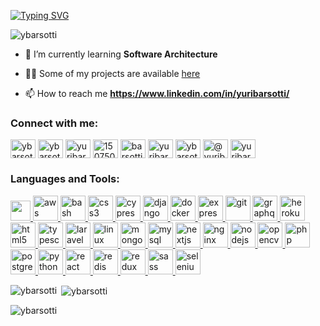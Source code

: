 
[![Typing SVG](https://readme-typing-svg.herokuapp.com?font=Roboto&color=8518F7&size=35&vCenter=true&height=100&lines=Hello+there;I'm+Yuri+Barsotti;Fullstack+Developer)](https://git.io/typing-svg)


<p align="left"> <img src="https://komarev.com/ghpvc/?username=ybarsotti&label=Profile%20views&color=0e75b6&style=plastic" alt="ybarsotti" /> </p>

- 🌱 I’m currently learning **Software Architecture**

- 👨‍💻 Some of my projects are available [here](https://portfolio-yuribarsotti.vercel.app)
- 📫 How to reach me **https://www.linkedin.com/in/yuribarsotti/**

<h3 align="left">Connect with me:</h3>
<p align="left">
<a href="https://dev.to/ybarsotti" target="blank"><img align="center" src="https://cdn.jsdelivr.net/npm/simple-icons@3.0.1/icons/dev-dot-to.svg" alt="ybarsotti" height="30" width="40" /></a>
<a href="https://twitter.com/ybarsotti" target="blank"><img align="center" src="https://cdn.jsdelivr.net/npm/simple-icons@3.0.1/icons/twitter.svg" alt="ybarsotti" height="30" width="40" /></a>
<a href="https://linkedin.com/in/yuribarsotti" target="blank"><img align="center" src="https://cdn.jsdelivr.net/npm/simple-icons@3.0.1/icons/linkedin.svg" alt="yuribarsotti" height="30" width="40" /></a>
<a href="https://stackoverflow.com/users/15075051" target="blank"><img align="center" src="https://cdn.jsdelivr.net/npm/simple-icons@3.0.1/icons/stackoverflow.svg" alt="15075051" height="30" width="40" /></a>
<a href="https://kaggle.com/barsotti" target="blank"><img align="center" src="https://cdn.jsdelivr.net/npm/simple-icons@3.0.1/icons/kaggle.svg" alt="barsotti" height="30" width="40" /></a>
<a href="https://fb.com/yuribarsotti" target="blank"><img align="center" src="https://cdn.jsdelivr.net/npm/simple-icons@3.0.1/icons/facebook.svg" alt="yuribarsotti" height="30" width="40" /></a>
<a href="https://instagram.com/ybarsotti" target="blank"><img align="center" src="https://cdn.jsdelivr.net/npm/simple-icons@3.0.1/icons/instagram.svg" alt="ybarsotti" height="30" width="40" /></a>
<a href="https://medium.com/@yuribarsotti" target="blank"><img align="center" src="https://cdn.jsdelivr.net/npm/simple-icons@3.0.1/icons/medium.svg" alt="@yuribarsotti" height="30" width="40" /></a>
<a href="https://www.hackerrank.com/yuribarsotti" target="blank"><img align="center" src="https://cdn.jsdelivr.net/npm/simple-icons@3.0.1/icons/hackerrank.svg" alt="yuribarsotti" height="30" width="40" /></a>
</p>

<h3 align="left">Languages and Tools:</h3>

<p align="left">
  <a href="https://angular.io" target="_blank">
    <img height="32" width="32" src="https://unpkg.com/simple-icons@v5/icons/angularjs.svg" />
  </a>
  <a href="https://aws.amazon.com" target="_blank">
    <img src="https://unpkg.com/simple-icons@v5/icons/amazonaws.svg" alt="aws" width="40" height="40"/> 
  </a>  
  <a href="https://www.gnu.org/software/bash/" target="_blank"> 
    <img src="https://unpkg.com/simple-icons@v5/icons/gnubash.svg" alt="bash" width="40" height="40"/> 
  </a> 
  <a href="https://www.w3schools.com/css/" target="_blank"> 
    <img src="https://unpkg.com/simple-icons@v5/icons/css3.svg" alt="css3" width="40" height="40"/> 
  </a> 
  <a href="https://www.cypress.io" target="_blank"> 
    <img src="https://raw.githubusercontent.com/simple-icons/simple-icons/6e46ec1fc23b60c8fd0d2f2ff46db82e16dbd75f/icons/cypress.svg" alt="cypress" width="40" height="40"/>
  </a> 
  <a href="https://www.djangoproject.com/" target="_blank"> 
    <img src="https://unpkg.com/simple-icons@v5/icons/django.svg" alt="django" width="40" height="40"/> 
  </a> 
  <a href="https://www.docker.com/" target="_blank"> 
    <img src="https://unpkg.com/simple-icons@v5/icons/docker.svg" alt="docker" width="40" height="40"/> 
  </a>
  <a href="https://expressjs.com" target="_blank">
    <img src="https://unpkg.com/simple-icons@v5/icons/express.svg" alt="express" width="40" height="40"/> 
  </a>
  <a href="https://git-scm.com/" target="_blank">
    <img src="https://unpkg.com/simple-icons@v5/icons/git.svg" alt="git" width="40" height="40"/> 
  </a>
  <a href="https://graphql.org" target="_blank"> 
    <img src="https://unpkg.com/simple-icons@v5/icons/graphql.svg" alt="graphql" width="40" height="40"/> 
  </a>
  <a href="https://heroku.com" target="_blank">
    <img src="https://unpkg.com/simple-icons@v5/icons/heroku.svg" alt="heroku" width="40" height="40"/> 
  </a>
  <a href="https://www.w3.org/html/" target="_blank"> 
    <img src="https://unpkg.com/simple-icons@v5/icons/html5.svg" alt="html5" width="40" height="40"/>
  </a> 
  <a href="https://www.typescriptlang.org/" target="_blank"> 
    <img src="https://unpkg.com/simple-icons@v5/icons/typescript.svg" alt="typescript" width="40" height="40"/>
  </a> 
  <a href="https://laravel.com/" target="_blank"> 
    <img src="https://unpkg.com/simple-icons@v5/icons/laravel.svg" alt="laravel" width="40" height="40"/>
  </a> 
  <a href="https://www.linux.org/" target="_blank"> 
    <img src="https://unpkg.com/simple-icons@v5/icons/linux.svg" alt="linux" width="40" height="40"/> 
  </a>
  <a href="https://www.mongodb.com/" target="_blank"> 
    <img src="https://unpkg.com/simple-icons@v5/icons/mongodb.svg" alt="mongodb" width="40" height="40"/> 
  </a> 
  <a href="https://www.mysql.com/" target="_blank"> 
    <img src="https://unpkg.com/simple-icons@v5/icons/mysql.svg" alt="mysql" width="40" height="40"/>
  </a>
  <a href="https://nextjs.org/" target="_blank"> 
    <img src="https://unpkg.com/simple-icons@v5/icons/nextdotjs.svg" alt="nextjs" width="40" height="40"/> 
  </a>
  <a href="https://www.nginx.com" target="_blank">
    <img src="https://unpkg.com/simple-icons@v5/icons/nginx.svg" alt="nginx" width="40" height="40"/>
  </a> 
  <a href="https://nodejs.org" target="_blank"> 
    <img src="https://unpkg.com/simple-icons@v5/icons/nodedotjs.svg" alt="nodejs" width="40" height="40"/>
  </a> 
  <a href="https://opencv.org/" target="_blank">
    <img src="https://unpkg.com/simple-icons@v5/icons/opencv.svg" alt="opencv" width="40" height="40"/> 
  </a> 
  <a href="https://www.php.net" target="_blank">
    <img src="https://unpkg.com/simple-icons@v5/icons/php.svg" alt="php" width="40" height="40"/>
  </a>
  <a href="https://www.postgresql.org" target="_blank"> 
    <img src="https://unpkg.com/simple-icons@v5/icons/postgresql.svg" alt="postgresql" width="40" height="40"/>
  </a> 
  <a href="https://www.python.org" target="_blank">
    <img src="https://unpkg.com/simple-icons@v5/icons/python.svg" alt="python" width="40" height="40"/>
  </a>
  <a href="https://reactjs.org/" target="_blank"> 
    <img src="https://unpkg.com/simple-icons@v5/icons/react.svg" alt="react" width="40" height="40"/> 
  </a> 
  <a href="https://redis.io" target="_blank"> 
    <img src="https://unpkg.com/simple-icons@v5/icons/redis.svg" alt="redis" width="40" height="40"/> 
  </a> 
  <a href="https://redux.js.org" target="_blank"> 
    <img src="https://unpkg.com/simple-icons@v5/icons/redux.svg" alt="redux" width="40" height="40"/>
  </a> 
  <a href="https://sass-lang.com" target="_blank"> 
    <img src="https://unpkg.com/simple-icons@v5/icons/sass.svg" alt="sass" width="40" height="40"/> 
  </a> 
  <a href="https://www.selenium.dev" target="_blank">
    <img src="https://unpkg.com/simple-icons@v5/icons/selenium.svg" alt="selenium" width="40" height="40"/> 
  </a>  
</p>

<p>
  <img align="left" src="https://github-readme-stats.vercel.app/api/top-langs?username=ybarsotti&show_icons=true&theme=dark&locale=en&layout=compact" alt="ybarsotti" />
</p>

<p>&nbsp;<img align="center" src="https://github-readme-stats.vercel.app/api?username=ybarsotti&show_icons=true&theme=dark&locale=en" alt="ybarsotti" /></p>

<p><img align="center" src="https://github-readme-streak-stats.herokuapp.com/?user=ybarsotti&theme=dark" alt="ybarsotti" /></p>

<!--
**ybarsotti/ybarsotti** is a ✨ _special_ ✨ repository because its `README.md` (this file) appears on your GitHub profile.

Here are some ideas to get you started:

- 🔭 I’m currently working on ...
- 🌱 I’m currently learning ...
- 👯 I’m looking to collaborate on ...
- 🤔 I’m looking for help with ...
- 💬 Ask me about ...
- 📫 How to reach me: ...
- 😄 Pronouns: ...
- ⚡ Fun fact: ...
-->

